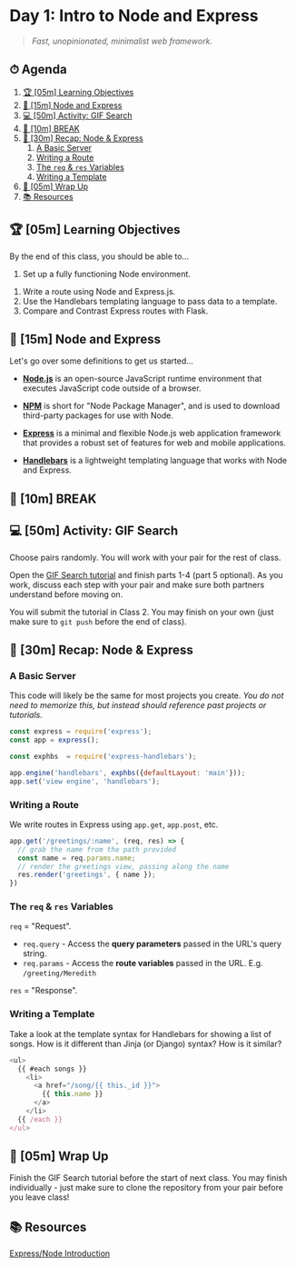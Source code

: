 # Day 1: Intro to Node and Express

> _Fast, unopinionated, minimalist web framework._

<!-- omit in toc-->
## ⏱ Agenda

1. [🏆 [05m] Learning Objectives](#%F0%9F%8F%86-05m-learning-objectives)
1. [📖 [15m] Node and Express](#%F0%9F%93%96-15m-node-and-express)
1. [💻 [50m] Activity: GIF Search](#%F0%9F%92%BB-50m-activity-gif-search)
1. [🌴 [10m] BREAK](#%F0%9F%8C%B4-10m-break)
1. [📖 [30m] Recap: Node & Express](#%F0%9F%93%96-30m-recap-node--express)
   1. [A Basic Server](#a-basic-server)
   1. [Writing a Route](#writing-a-route)
   1. [The `req` & `res` Variables](#the-req--res-variables)
   1. [Writing a Template](#writing-a-template)
1. [🌙 [05m] Wrap Up](#%F0%9F%8C%99-05m-wrap-up)
1. [📚 Resources](#%F0%9F%93%9A-resources)


## 🏆 [05m] Learning Objectives

By the end of this class, you should be able to...

1. Set up a fully functioning Node environment.
<!-- 1. Get to know basic aspects of the Javascript language. -->
1. Write a route using Node and Express.js.
1. Use the Handlebars templating language to pass data to a template.
1. Compare and Contrast Express routes with Flask.

<!-- ## ☀️ [10m] Warm Up: Install Node

Install [Node 14.15.4 LTS](https://nodejs.org/en/) from the Node website.

## 💻 [50m] Activity: Getting to Know Javascript

Basic tutorial: https://github.com/workshopper/javascripting -->

## 📖 [15m] Node and Express

Let's go over some definitions to get us started...

- [**Node.js**](https://nodejs.org/en/about/) is an open-source JavaScript runtime environment that executes JavaScript code outside of a browser.

- [**NPM**](https://www.npmjs.com/) is short for "Node Package Manager", and is used to download third-party packages for use with Node.

- [**Express**](https://expressjs.com/) is a minimal and flexible Node.js web application framework that provides a robust set of features for web and mobile applications.

- [**Handlebars**](https://handlebarsjs.com/) is a lightweight templating language that works with Node and Express.

<!--
## 📖 [15m] Review of Pair Programming

Pair programming is useful because...

- It will train you to **ask better questions** and **work better on a team**.
- Research shows that the **fastest and most effective way** to learn something is to teach it.

In pair programming, there are 2 roles: **Driver** and **Navigator**. You should switch roles often (every 5-10 minutes).

The **driver** is responsible for...

- Typing the code
- Checking for syntax errors
- Asking questions whenever the next step isn't clear


The **navigator** is responsible for...

- Thinking of what to do next
- Explaining why to proceed a particular way
- Looking up documentation
- Checking for syntax errors

**Both programmers** in a pair should...

- Avoid trying to be 'right' - pick a direction and keep going!
- Intervene if your pair is quiet
- Communicate!!!
- Swap roles frequently
-->





## 🌴 [10m] BREAK

## 💻 [50m] Activity: GIF Search

Choose pairs randomly. You will work with your pair for the rest of class.

Open the [GIF Search tutorial](https://www.makeschool.com/academy/track/gif-search-app-ynu) and finish parts 1-4 (part 5 optional). As you work, discuss each step with your pair and make sure both partners understand before moving on.

You will submit the tutorial in Class 2. You may finish on your own (just make sure to `git push` before the end of class).


## 📖 [30m] Recap: Node & Express

### A Basic Server

This code will likely be the same for most projects you create. *You do not need to memorize this, but instead should reference past projects or tutorials.*

```js
const express = require('express');
const app = express();

const exphbs  = require('express-handlebars');

app.engine('handlebars', exphbs({defaultLayout: 'main'}));
app.set('view engine', 'handlebars');
```

### Writing a Route

We write routes in Express using `app.get`, `app.post`, etc.

```js
app.get('/greetings/:name', (req, res) => {
  // grab the name from the path provided
  const name = req.params.name;
  // render the greetings view, passing along the name
  res.render('greetings', { name });
})
```

### The `req` & `res` Variables

`req` = "Request".

- `req.query` - Access the **query parameters** passed in the URL's query string.
- `req.params` - Access the **route variables** passed in the URL. E.g. `/greeting/Meredith`

`res` = "Response".


### Writing a Template

Take a look at the template syntax for Handlebars for showing a list of songs. How is it different than Jinja (or Django) syntax? How is it similar?

```js
<ul>
  {{ #each songs }}
    <li>
      <a href="/song/{{ this._id }}">
        {{ this.name }}
      </a>
    </li>
  {{ /each }}
</ul>
```

## 🌙 [05m] Wrap Up

Finish the GIF Search tutorial before the start of next class. You may finish individually - just make sure to clone the repository from your pair before you leave class!

## 📚 Resources

[Express/Node Introduction](https://developer.mozilla.org/en-US/docs/Learn/Server-side/Express_Nodejs/Introduction)
